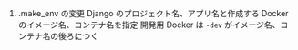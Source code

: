 1. .make_env の変更
Django のプロジェクト名、アプリ名と作成する Docker のイメージ名、コンテナ名を指定
開発用 Docker は `-dev` がイメージ名、コンテナ名の後ろにつく
